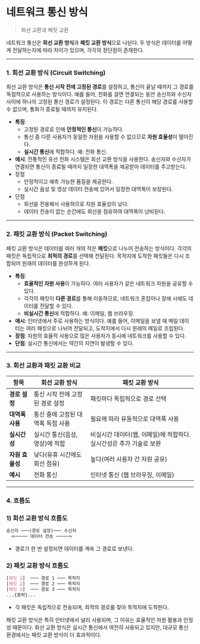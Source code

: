 # 네트워크 통신 방식 
> 회선 교환과 패킷 교환

네트워크 통신은 **회선 교환 방식**과 **패킷 교환 방식**으로 나뉜다. 두 방식은 데이터를 어떻게 전달하는지에 따라 차이가 있으며, 각각의 장단점이 존재한다.

---

### 1. **회선 교환 방식 (Circuit Switching)**

회선 교환 방식은 **통신 시작 전에 고정된 경로**를 설정하고, 통신이 끝날 때까지 그 경로를 독점적으로 사용하는 방식이다. 예를 들어, 전화를 걸면 연결되는 동안 송신자와 수신자 사이에 하나의 고정된 통신 경로가 설정된다. 이 경로는 다른 통신이 해당 경로를 사용할 수 없으며, 통화가 종료될 때까지 유지된다.

- **특징**:
    - 고정된 경로로 인해 **안정적인 통신**이 가능하다.
    - 통신 중 다른 사용자가 동일한 자원을 사용할 수 없으므로 **자원 효율성**이 떨어진다.
    - **실시간 통신**에 적합하다. 예: 전화 통신.
- **예시**: 전통적인 유선 전화 시스템은 회선 교환 방식을 사용한다. 송신자와 수신자가 연결되면 통신이 종료될 때까지 일정한 대역폭을 제공받아 데이터를 주고받는다.
- 장점
  - 안정적이고 예측 가능한 품질을 제공한다.
  - 실시간 음성 및 영상 데이터 전송에 있어서 일정한 대역폭이 보장된다.
- 단점
  - 회선을 전용해서 사용하므로 자원 효율성이 낮다.
  - 데이터 전송이 없는 순간에도 회선을 점유하여 대역폭이 낭비된다.
---

### 2. **패킷 교환 방식 (Packet Switching)**

패킷 교환 방식은 데이터를 여러 개의 작은 **패킷**으로 나누어 전송하는 방식이다. 각각의 패킷은 독립적으로 **최적의 경로**를 선택해 전달된다. 목적지에 도착한 패킷들은 다시 조합되어 원래의 데이터를 완성하게 된다.

- **특징**:
    - **효율적인 자원 사용**이 가능하다. 여러 사용자가 같은 네트워크 자원을 공유할 수 있다.
    - 각각의 패킷이 **다른 경로**를 통해 이동하므로, 네트워크 혼잡이나 장애 시에도 데이터를 전달할 수 있다.
    - **비실시간 통신**에 적합하다. 예: 이메일, 웹 브라우징.
- **예시**: 인터넷에서 주로 사용하는 방식이다. 예를 들어, 이메일을 보낼 때 메일 데이터는 여러 패킷으로 나뉘어 전달되고, 도착지에서 다시 원래의 메일로 조립된다.
- **장점**: 자원의 효율적 사용으로 많은 사용자가 동시에 네트워크를 사용할 수 있다.
- **단점**: 실시간 통신에서는 약간의 지연이 발생할 수 있다.

---

### 3. **회선 교환과 패킷 교환 비교**

| 항목 | 회선 교환 방식 | 패킷 교환 방식 |
| --- | --- | --- |
| **경로 설정** | 통신 시작 전에 고정된 경로 설정 | 패킷마다 독립적으로 경로 선택 |
| **대역폭 사용** | 통신 중에 고정된 대역폭 독점 사용 | 필요에 따라 유동적으로 대역폭 사용 |
| **실시간성** | 실시간 통신(음성, 영상)에 적합 | 비실시간 데이터(웹, 이메일)에 적합하다. 실시간성은 추가 기술로 보완 |
| **자원 효율성** | 낮다(유휴 시간에도 회선 점유) | 높다(여러 사용자 간 자원 공유) |
| **예시** | 전화 통신 | 인터넷 통신 (웹 브라우징, 이메일) |

---

### 4. **흐름도**

### 1) **회선 교환 방식 흐름도**

```markdown
송신자 ───(경로 설정)─── 수신자
  <───── 데이터 전송 ─────>
```

- 경로가 한 번 설정되면 데이터를 계속 그 경로로 보낸다.

### 2) **패킷 교환 방식 흐름도**

```css
[패킷 1]  ─── 경로 1 ─── 목적지
[패킷 2]  ─── 경로 2 ─── 목적지
[패킷 3]  ─── 경로 3 ─── 목적지
...{중략}...

```

- 각 패킷은 독립적으로 전송되며, 최적의 경로를 찾아 목적지에 도착한다.

패킷 교환 방식은 특히 인터넷에서 널리 사용되며, 그 이유는 효율적인 자원 활용과 안정성 때문이다. 회선 교환 방식은 실시간 통신에서 여전히 사용되고 있지만, 대규모 통신 환경에서는 패킷 교환 방식이 더 효과적이다.